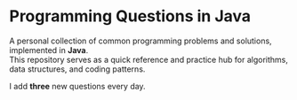 # Programming Questions in Java

A personal collection of common programming problems and solutions, implemented in **Java**.  
This repository serves as a quick reference and practice hub for algorithms, data structures, and coding patterns.

I add **three** new questions every day.
